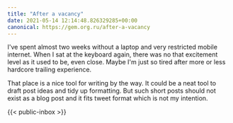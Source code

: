 ```yaml
---
title: "After a vacancy"
date: 2021-05-14 12:14:48.826329285+00:00
canonical: https://gem.org.ru/after-a-vacancy
---
```

 I've spent almost two weeks without a laptop and very restricted mobile internet. When I sat at the keyboard again, there was no that excitement level as it used to be, even close. Maybe I'm just so tired after more or less hardcore trailing experience.

That place is a nice tool for writing by the way. It could be a neat tool to draft post ideas and tidy up formatting.  But such short posts should not exist as a blog post and it fits tweet format which is not my intention.  

 {{< public-inbox \>}}